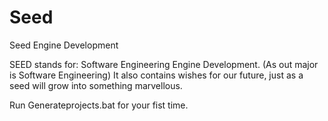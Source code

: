 # Seed
Seed Engine Development

SEED stands for:
Software Engineering Engine Development. (As out major is Software Engineering)
It also contains wishes for our future, just as a seed will grow into something marvellous.

Run Generateprojects.bat for your fist time.
